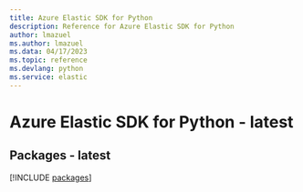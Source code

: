 ```yaml
---
title: Azure Elastic SDK for Python
description: Reference for Azure Elastic SDK for Python
author: lmazuel
ms.author: lmazuel
ms.data: 04/17/2023
ms.topic: reference
ms.devlang: python
ms.service: elastic
---
```

# Azure Elastic SDK for Python - latest
## Packages - latest
[!INCLUDE [packages](elastic-index.md)]